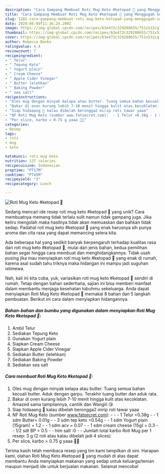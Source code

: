 ```yaml
---
description: "Cara Gampang Membuat Roti Mug Keto #ketopad 💟 yang Menggugah Selera"
title: "Cara Gampang Membuat Roti Mug Keto #ketopad 💟 yang Menggugah Selera"
slug: 1282-cara-gampang-membuat-roti-mug-keto-ketopad-yang-menggugah-selera
date: 2020-06-09T11:36:24.200Z
image: https://img-global.cpcdn.com/recipes/63e472c329288655/751x532cq70/roti-mug-keto-ketopad-💟-foto-resep-utama.jpg
thumbnail: https://img-global.cpcdn.com/recipes/63e472c329288655/751x532cq70/roti-mug-keto-ketopad-💟-foto-resep-utama.jpg
cover: https://img-global.cpcdn.com/recipes/63e472c329288655/751x532cq70/roti-mug-keto-ketopad-💟-foto-resep-utama.jpg
author: Rebecca Banks
ratingvalue: 4.4
reviewcount: 7
recipeingredient:
- " Telur"
- " Tepung Keto"
- " Yogurt plain"
- " Cream Cheese"
- " Apple Cider Vinegar"
- " Butter lelehkan"
- " Baking Powder"
- " sea salt"
recipeinstructions:
- "Oles mug dengan minyak kelapa atau butter. Tuang semua bahan kecuali butter. Aduk dengan garpu. Terakhir tuang butter dan aduk rata."
- "Bakar di oven kurang lebih 7-10 menit hingga kulit atas kecoklatan. Amazed sama tampilannya, cantiik dan Wangiii 😘"
- "Siap hidaaang 💟 kalau dibelah berongga2 mirip roti tawar yaaa"
- "NF Roti Mug Keto (sumber www.fatsecret.com):  - 1 Telur =0.38g - 1 sdm Butter= 0.01g  - 3 sdm tep keto =0.54g  - 1 sdm Yogurt plain (15gram) = 1.2 - 1 sdm acv = 0.07 - 1 sdm cream cheese (15g) = 0.3 - 1/2 sdt BP = 0.5 - him salt :0  Jumlah total karbo Roti Mug per 1 resep: 3 g (2 roti atau kalau dibelah jadi 4 slices)"
- "Per slice, karbo = 0.75 g yaaa 👏😘"
categories:
- Resep
tags:
- roti
- mug
- keto

katakunci: roti mug keto 
nutrition: 127 calories
recipecuisine: Indonesian
preptime: "PT17M"
cooktime: "PT45M"
recipeyield: "3"
recipecategory: Lunch

---
```



![Roti Mug Keto #ketopad 💟](https://img-global.cpcdn.com/recipes/63e472c329288655/751x532cq70/roti-mug-keto-ketopad-💟-foto-resep-utama.jpg)

Sedang mencari ide resep roti mug keto #ketopad 💟 yang unik? Cara membuatnya memang tidak terlalu sulit namun tidak gampang juga. Jika keliru mengolah maka hasilnya tidak akan memuaskan dan bahkan tidak sedap. Padahal roti mug keto #ketopad 💟 yang enak harusnya sih punya aroma dan cita rasa yang dapat memancing selera kita.



Ada beberapa hal yang sedikit banyak berpengaruh terhadap kualitas rasa dari roti mug keto #ketopad 💟, mulai dari jenis bahan, kedua pemilihan bahan segar hingga cara membuat dan menghidangkannya. Tidak usah pusing jika mau menyiapkan roti mug keto #ketopad 💟 yang enak di rumah, karena asal sudah tahu triknya maka hidangan ini mampu jadi suguhan istimewa.


Nah, kali ini kita coba, yuk, variasikan roti mug keto #ketopad 💟 sendiri di rumah. Tetap dengan bahan sederhana, sajian ini bisa memberi manfaat dalam membantu menjaga kesehatan tubuhmu sekeluarga. Anda dapat menyiapkan Roti Mug Keto #ketopad 💟 memakai 8 bahan dan 5 langkah pembuatan. Berikut ini cara dalam menyiapkan hidangannya.

<!--inarticleads1-->

##### Bahan-bahan dan bumbu yang digunakan dalam menyiapkan Roti Mug Keto #ketopad 💟:

1. Ambil  Telur
1. Sediakan  Tepung Keto
1. Gunakan  Yogurt plain
1. Siapkan  Cream Cheese
1. Siapkan  Apple Cider Vinegar
1. Sediakan  Butter (lelehkan)
1. Sediakan  Baking Powder
1. Sediakan  sea salt




<!--inarticleads2-->

##### Cara membuat Roti Mug Keto #ketopad 💟:

1. Oles mug dengan minyak kelapa atau butter. Tuang semua bahan kecuali butter. Aduk dengan garpu. Terakhir tuang butter dan aduk rata.
1. Bakar di oven kurang lebih 7-10 menit hingga kulit atas kecoklatan. Amazed sama tampilannya, cantiik dan Wangiii 😘
1. Siap hidaaang 💟 kalau dibelah berongga2 mirip roti tawar yaaa
1. NF Roti Mug Keto (sumber www.fatsecret.com): -  - - 1 Telur =0.38g - - 1 sdm Butter= 0.01g  - - 3 sdm tep keto =0.54g  - - 1 sdm Yogurt plain (15gram) = 1.2 - - 1 sdm acv = 0.07 - - 1 sdm cream cheese (15g) = 0.3 - - 1/2 sdt BP = 0.5 - - him salt :0 -  - Jumlah total karbo Roti Mug per 1 resep: 3 g (2 roti atau kalau dibelah jadi 4 slices)
1. Per slice, karbo = 0.75 g yaaa 👏😘




Terima kasih telah membaca resep yang tim kami tampilkan di sini. Harapan kami, olahan Roti Mug Keto #ketopad 💟 yang mudah di atas dapat membantu Anda menyiapkan makanan yang sedap untuk keluarga/teman maupun menjadi ide untuk berjualan makanan. Selamat mencoba!
